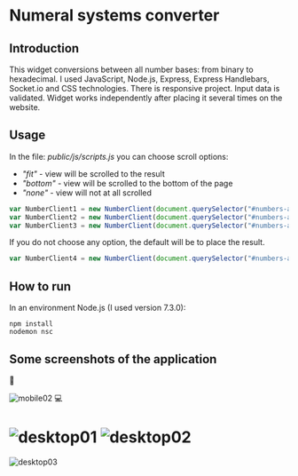 # Numeral systems converter

## Introduction
This widget conversions between all number bases: from binary to hexadecimal. I used JavaScript, Node.js, Express, Express Handlebars, Socket.io and CSS technologies. There is responsive project. Input data is validated. Widget works independently after placing it several times on the website. 

## Usage
In the file: *public/js/scripts.js* you can choose scroll options:
* *"fit"* - view will be scrolled to the result
* *"bottom"* - view will be scrolled to the bottom of the page
* *"none"* -  view will not at all scrolled
```javascript
var NumberClient1 = new NumberClient(document.querySelector("#numbers-area"), "fit");
var NumberClient2 = new NumberClient(document.querySelector("#numbers-area2"), "bottom"); 
var NumberClient3 = new NumberClient(document.querySelector("#numbers-area3"), "none"); 
```
If you do not choose any option, the default will be to place the result.
```javascript
var NumberClient4 = new NumberClient(document.querySelector("#numbers-area4"));
```

## How to run
In an environment Node.js (I used version 7.3.0):
```
npm install
nodemon nsc
```

## Some screenshots of the application
:iphone:

![mobile02](https://cloud.githubusercontent.com/assets/5839775/21409516/04da90c8-c7db-11e6-858a-cf5936758fe6.jpg)
:computer:

![desktop01](https://cloud.githubusercontent.com/assets/5839775/21466847/74cb8cfe-c9d7-11e6-8876-7ba64b69a6f2.jpg)
![desktop02](https://cloud.githubusercontent.com/assets/5839775/21466859/e31a123e-c9d7-11e6-8aac-6797e9484beb.jpg)
===
![desktop03](https://cloud.githubusercontent.com/assets/5839775/21466861/f2398880-c9d7-11e6-8b80-a6dd82651967.jpg)